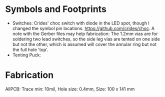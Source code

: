 


# Symbols and Footprints
- Switches: Crides' choc switch with diode in the LED spot, though I changed the symbol pin locations. https://github.com/crides/choc. 
A note with the Gerber files may help fabrication: 
The 1.2mm vias are for soldering two lead switches, so the side leg vias are tented on one side but not the other, which is assumed will cover the annular ring but not the full hole 'top'.
- Tenting Puck: 

# Fabrication
AllPCB: Trace min: 10mil, Hole size: 0.4mm, Size: 100 x 141 mm



